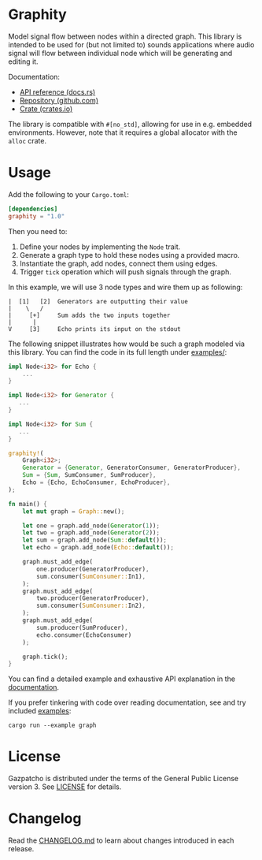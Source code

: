 # Graphity

Model signal flow between nodes within a directed graph. This library is
intended to be used for (but not limited to) sounds applications where audio
signal will flow between individual node which will be generating and editing
it.

Documentation:

* [API reference (docs.rs)](https://docs.rs/graphity)
* [Repository (github.com)](https://github.com/zlosynth/graphity)
* [Crate (crates.io)](https://crates.io/crates/graphity)

The library is compatible with `#[no_std]`, allowing for use in e.g.  embedded
environments. However, note that it requires a global allocator with the `alloc`
crate.

# Usage

Add the following to your `Cargo.toml`:

``` toml
[dependencies]
graphity = "1.0"
```

Then you need to:

1. Define your nodes by implementing the `Node` trait.
2. Generate a graph type to hold these nodes using a provided macro.
3. Instantiate the graph, add nodes, connect them using edges.
4. Trigger `tick` operation which will push signals through the graph.

In this example, we will use 3 node types and wire them up as following:

```
|  [1]   [2]  Generators are outputting their value
|    \   /
|     [+]     Sum adds the two inputs together
|      |
V     [3]     Echo prints its input on the stdout
```

The following snippet illustrates how would be such a graph modeled via this
library. You can find the code in its full length under
[examples/](examples/graph.rs):

``` rust
impl Node<i32> for Echo {
    ...
}

impl Node<i32> for Generator {
   ...
}

impl Node<i32> for Sum {
   ...
}

graphity!(
    Graph<i32>;
    Generator = {Generator, GeneratorConsumer, GeneratorProducer},
    Sum = {Sum, SumConsumer, SumProducer},
    Echo = {Echo, EchoConsumer, EchoProducer},
);

fn main() {
    let mut graph = Graph::new();

    let one = graph.add_node(Generator(1));
    let two = graph.add_node(Generator(2));
    let sum = graph.add_node(Sum::default());
    let echo = graph.add_node(Echo::default());

    graph.must_add_edge(
        one.producer(GeneratorProducer),
        sum.consumer(SumConsumer::In1),
    );
    graph.must_add_edge(
        two.producer(GeneratorProducer),
        sum.consumer(SumConsumer::In2),
    );
    graph.must_add_edge(
        sum.producer(SumProducer),
        echo.consumer(EchoConsumer)
    );

    graph.tick();
}
```

You can find a detailed example and exhaustive API explanation in the
[documentation](https://docs.rs/graphity).

If you prefer tinkering with code over reading documentation, see and try
included [examples](examples/):

``` shell
cargo run --example graph
```

# License

Gazpatcho is distributed under the terms of the General Public License
version 3. See [LICENSE](LICENSE) for details.

# Changelog

Read the [CHANGELOG.md](CHANGELOG.md) to learn about changes introduced in each
release.
